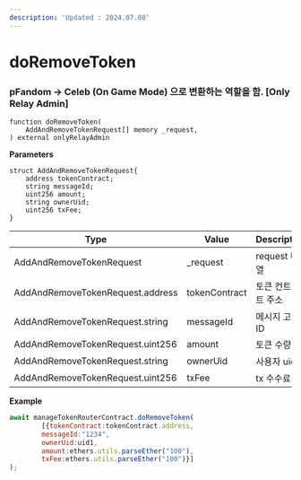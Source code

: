 ```yaml
---
description: 'Updated : 2024.07.08'
---
```


# doRemoveToken

### pFandom -> Celeb (On Game Mode) 으로 변환하는 역할을 함. \[Only Relay Admin]



```solidity
function doRemoveToken(
    AddAndRemoveTokenRequest[] memory _request,
) external onlyRelayAdmin
```

**Parameters**

```solidity
struct AddAndRemoveTokenRequest{
    address tokenContract;
    string messageId;
    uint256 amount;
    string ownerUid;
    uint256 txFee;
}
```

<table><thead><tr><th width="343.4">Type</th><th width="150">Value</th><th>Description</th></tr></thead><tbody><tr><td>AddAndRemoveTokenRequest</td><td>_request</td><td>request 배열</td></tr><tr><td>AddAndRemoveTokenRequest.address</td><td>tokenContract</td><td>토큰 컨트랙트 주소</td></tr><tr><td>AddAndRemoveTokenRequest.string</td><td>messageId</td><td>메시지 고유 ID</td></tr><tr><td>AddAndRemoveTokenRequest.uint256</td><td>amount</td><td>토큰 수량</td></tr><tr><td>AddAndRemoveTokenRequest.string</td><td>ownerUid</td><td>사용자 uid</td></tr><tr><td>AddAndRemoveTokenRequest.uint256</td><td>txFee</td><td>tx 수수료</td></tr></tbody></table>



**Example**

```javascript
await manageTokenRouterContract.doRemoveToken(
        [{tokenContract:tokenContract.address,
        messageId:"1234", 
        ownerUid:uid1, 
        amount:ethers.utils.parseEther("100"),
        txFee:ethers.utils.parseEther("100")}]
);
```



